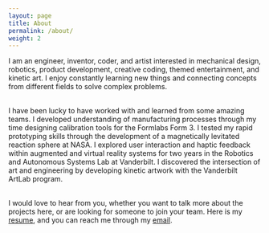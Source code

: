 ```yaml
---
layout: page
title: About
permalink: /about/
weight: 2
---
```



I am an engineer, inventor, coder, and artist interested in mechanical design, robotics, product development, creative coding, themed entertainment, and kinetic art. I enjoy constantly learning new things and connecting concepts from different fields to solve complex problems. 
<br><br>

I have been lucky to have worked with and learned from some amazing teams. I developed understanding of manufacturing processes through my time  designing calibration tools for the Formlabs Form 3. I tested my rapid prototyping skills through the development of a magnetically levitated reaction sphere at NASA. I explored user interaction and haptic feedback within augmented and virtual reality systems for two years in the Robotics and Autonomous Systems Lab at Vanderbilt. I discovered the intersection of art and engineering by developing kinetic artwork with the Vanderbilt ArtLab program.
<br><br>

<!-- <div class="row">
{% include about/timeline.html %}
</div> -->

I would love to hear from you, whether you want to talk more about the projects here, or are looking for someone to join your team. Here is my [resume](/resume.pdf), and you can reach me through my [email](mailto:me@mattqg.com). 
<br>




